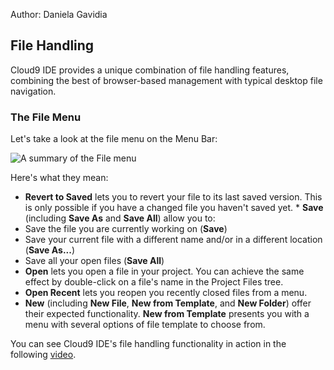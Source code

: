 Author: Daniela Gavidia

## File Handling

Cloud9 IDE provides a unique combination of file handling features, combining the best of browser-based management with typical desktop file navigation.


### The File Menu

Let's take a look at the file menu on the Menu Bar:

![A summary of the File menu](./images/file_menu.png)

Here's what they mean:

* **Revert to Saved** lets you to revert your file to its last saved version. This is only possible if you have a changed file you haven't saved yet.
* **Save** (including **Save As** and **Save All**) allow you to: 
 * Save the file you are currently working on (**Save**)
 * Save your current file with a different name and/or in a different location (**Save As...**)
 * Save all your open files (**Save All**)
* **Open** lets you open a file in your project. You can achieve the same effect by double-click on a file's name in the Project Files tree.
* **Open Recent** lets you reopen you recently closed files from a menu.
* **New** (including **New File**, **New from Template**, and **New Folder**) offer their expected functionality. **New from Template** presents you with a menu with several options of file template to choose from.

You can see Cloud9 IDE's file handling functionality in action in the following [video](http://www.youtube.com/watch?feature=player_embedded&amp;v=IaukQzMqasU").